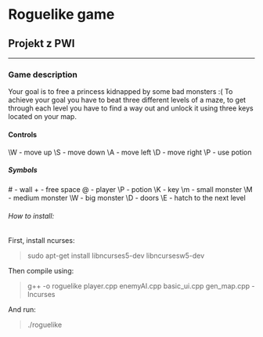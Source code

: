 # Roguelike game

## Projekt z PWI
___
### Game description

Your goal is to free a princess kidnapped by some bad monsters :(
To achieve your goal you have to beat three different levels of a maze,
to get through each level you have to find a way out and unlock it using three keys located on your map.

#### Controls
\W - move up
\S - move down
\A - move left
\D - move right
\P - use potion

##### Symbols
\# - wall
\+ - free space
\@ - player
\P - potion
\K - key
\m - small monster
\M - medium monster
\W - big monster
\D - doors
\E - hatch to the next level


###### How to install:
First, install ncurses:
>sudo apt-get install libncurses5-dev libncursesw5-dev

Then compile using:
>g++ -o roguelike player.cpp enemyAI.cpp basic_ui.cpp gen_map.cpp -lncurses

And run:
>./roguelike
